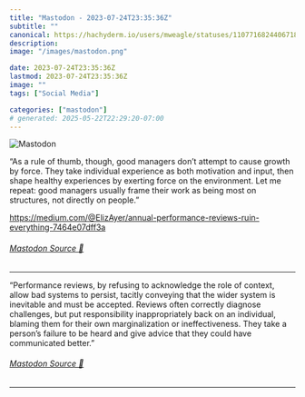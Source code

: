 ```yaml
---
title: "Mastodon - 2023-07-24T23:35:36Z"
subtitle: ""
canonical: https://hachyderm.io/users/mweagle/statuses/110771682440671802
description:
image: "/images/mastodon.png"

date: 2023-07-24T23:35:36Z
lastmod: 2023-07-24T23:35:36Z
image: ""
tags: ["Social Media"]

categories: ["mastodon"]
# generated: 2025-05-22T22:29:20-07:00
---
```

![Mastodon](/images/mastodon.png)

<p>“As a rule of thumb, though, good managers don’t attempt to cause growth by force. They take individual experience as both motivation and input, then shape healthy experiences by exerting force on the environment. Let me repeat: good managers usually frame their work as being most on structures, not directly on people.”</p><p><a href="https://medium.com/@ElizAyer/annual-performance-reviews-ruin-everything-7464e07dff3a" target="_blank" rel="nofollow noopener noreferrer" translate="no"><span class="invisible">https://</span><span class="ellipsis">medium.com/@ElizAyer/annual-pe</span><span class="invisible">rformance-reviews-ruin-everything-7464e07dff3a</span></a></p>


###### [Mastodon Source 🐘](https://hachyderm.io/@mweagle/110771682440671802)

___

<p>“Performance reviews, by refusing to acknowledge the role of context, allow bad systems to persist, tacitly conveying that the wider system is inevitable and must be accepted. Reviews often correctly diagnose challenges, but put responsibility inappropriately back on an individual, blaming them for their own marginalization or ineffectiveness. They take a person’s failure to be heard and give advice that they could have communicated better.”</p>


###### [Mastodon Source 🐘](https://hachyderm.io/@mweagle/110771686020814240)

___
